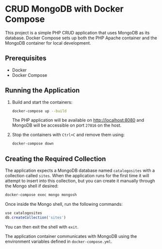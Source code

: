 # CRUD MongoDB with Docker Compose

This project is a simple PHP CRUD application that uses MongoDB as its database. Docker Compose sets up both the PHP Apache container and the MongoDB container for local development.

## Prerequisites

- Docker
- Docker Compose

## Running the Application

1. Build and start the containers:

   ```bash
   docker-compose up --build
   ```

   The PHP application will be available on [http://localhost:8080](http://localhost:8080) and MongoDB will be accessible on port `27016` on the host.

2. Stop the containers with `Ctrl+C` and remove them using:

   ```bash
   docker-compose down
   ```

## Creating the Required Collection

The application expects a MongoDB database named `catalogosites` with a collection called `sites`. When the application runs for the first time it will attempt to insert into this collection, but you can create it manually through the Mongo shell if desired:

```bash
docker-compose exec mongo mongosh
```

Once inside the Mongo shell, run the following commands:

```javascript
use catalogosites
db.createCollection('sites')
```

You can then exit the shell with `exit`.

The application container communicates with MongoDB using the environment variables defined in `docker-compose.yml`.
